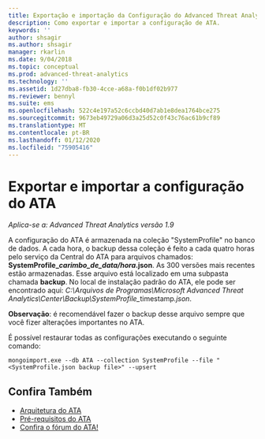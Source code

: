 ```yaml
---
title: Exportação e importação da Configuração do Advanced Threat Analytics | Microsoft Docs
description: Como exportar e importar a configuração de ATA.
keywords: ''
author: shsagir
ms.author: shsagir
manager: rkarlin
ms.date: 9/04/2018
ms.topic: conceptual
ms.prod: advanced-threat-analytics
ms.technology: ''
ms.assetid: 1d27dba8-fb30-4cce-a68a-f0b1df02b977
ms.reviewer: bennyl
ms.suite: ems
ms.openlocfilehash: 522c4e197a52c6ccbd40d7ab1e8dea1764bce275
ms.sourcegitcommit: 9673eb49729a06d3a25d52c0f43c76ac61b9cf89
ms.translationtype: MT
ms.contentlocale: pt-BR
ms.lasthandoff: 01/12/2020
ms.locfileid: "75905416"
---
```

# <a name="export-and-import-the-ata-configuration"></a>Exportar e importar a configuração do ATA

*Aplica-se a: Advanced Threat Analytics versão 1.9*

A configuração do ATA é armazenada na coleção "SystemProfile" no banco de dados.
A cada hora, o backup dessa coleção é feito a cada quatro horas pelo serviço da Central do ATA para arquivos chamados: **SystemProfile_*carimbo_de_data/hora*.json**. As 300 versões mais recentes estão armazenadas.
Esse arquivo está localizado em uma subpasta chamada **backup**. No local de instalação padrão do ATA, ele pode ser encontrado aqui: <em>C:\Arquivos de Programas\Microsoft Advanced Threat Analytics\Center\Backup\SystemProfile_</em>timestamp<em>.json</em>. 

**Observação**: é recomendável fazer o backup desse arquivo sempre que você fizer alterações importantes no ATA.

É possível restaurar todas as configurações executando o seguinte comando:

`mongoimport.exe --db ATA --collection SystemProfile --file "<SystemProfile.json backup file>" --upsert`

## <a name="see-also"></a>Confira Também
- [Arquitetura do ATA](ata-architecture.md)
- [Pré-requisitos do ATA](ata-prerequisites.md)
- [Confira o fórum do ATA!](https://social.technet.microsoft.com/Forums/security/home?forum=mata)

